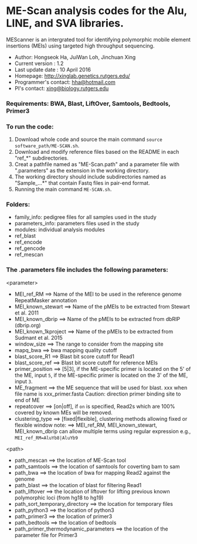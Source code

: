 
# ME-Scan analysis codes for the Alu, LINE, and SVA libraries.

MEScanner is an intergrated tool for identifying polymorphic mobile element insertions (MEIs) using targeted high throughput sequencing.
* Author: Hongseok Ha, JuiWan Loh, Jinchuan Xing
* Current version : 1.2
* Last update date : 10 April 2016
* Homepage: <http://xinglab.genetics.rutgers.edu/>
* Programmer's contact: <hha@hotmail.com>
* PI's contact: <xing@biology.rutgers.edu>

### Requirements: BWA, Blast, LiftOver, Samtools, Bedtools, Primer3

### To run the code:
1. Download whole code and source the main command `source software_path/ME-SCAN.sh`.
2. Download and modify reference files based on the README in each "ref_\*" subdirectories.
3. Creat a pathfile named as "ME-Scan.path" and a parameter file with ".parameters" as the extension in the working directory. 
4. The working directory should include subdirectories named as "Sample_...\*" that contain Fastq files in pair-end format.
5. Running the main command `ME-SCAN.sh`. 

### Folders:
* family_info: pedigree files for all samples used in the study 
* parameters_info: parameters files used in the study 
* modules: individual analysis modules
* ref_blast 
* ref_encode
* ref_gencode
* ref_mescan

### The .parameters file includes the following parameters:
\<parameter\>
* MEI_ref_RM  ==> Name of the MEI to be used in the reference genome RepeatMasker annotation
* MEI_known_stewart ==> Name of the pMEIs to be extracted from Stewart et al. 2011
* MEI_known_dbrip ==> Name of the pMEIs to be extracted from dbRIP (dbrip.org) 
* MEI_known_1kproject ==> Name of the pMEIs to be extracted from Sudmant et al. 2015
* window_size  ==> The range to consider from the mapping site
* mapq_bwa  ==> bwa mapping quality cutoff 
* blast_score_R1 ==> Blast bit score cutoff for Read1
* blast_score_ref ==> Blast bit score cutoff for reference MEIs
* primer_position ==> [5|3], if the ME-specific primer is located on the 5' of the ME, input `5`, if the ME-specific primer is located on the 3' of the ME, input `3`. 
* ME_fragment ==> the ME sequence that will be used for blast. xxx when file name is xxx_primer.fasta
  Caution: direction primer binding site to end of ME
* repeatcover ==> [on|off], if `on` is specified, Read2s which are 100% covered by known MEs will be removed. 
* clustering_type ==> [fixed|flexible], clustering methods allowing fixed or flexible window
  note: ==> MEI_ref_RM, MEI_known_stewart, MEI_known_dbrip can allow multiple terms using regular expression e.g., `MEI_ref_RM=AluYb8|AluYb9`

\<path\>
* path_mescan ==> the location of ME-Scan tool
* path_samtools ==> the location of samtools for coverting bam to sam
* path_bwa ==> the location of bwa for mapping Read2 against the genome
* path_blast ==> the location of blast for filtering Read1
* path_liftover ==> the location of liftover for lifting previous known polymorphic loci (from hg18 to hg19)
* path_sort_temporary_directory ==> the location for temporary files
* path_python3 ==> the location of python3
* path_primer3 ==> the location of primer3 
* path_bedtools ==> the location of bedtools
* path_primer_thermodynamic_parameters  ==> the location of the parameter file for Primer3
